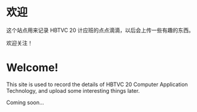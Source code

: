 # <b>欢迎</b>

这个站点用来记录 HBTVC 20 计应班的点点滴滴，以后会上传一些有趣的东西。

欢迎关注！


# <b>Welcome!</b>

This site is used to record the details of HBTVC 20 Computer Application Technology, and upload some interesting things later.

Coming soon...
